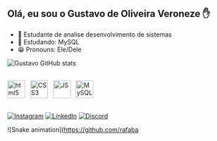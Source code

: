 ## Olá, eu sou o Gustavo de Oliveira Veroneze ✋
- 👾 Estudante de analise desenvolvimento de sistemas
- 🌱 Estudando: MySQL
- 😁 Pronouns: Ele/Dele

![Gustavo GitHub stats](https://github-readme-stats.vercel.app/api?username=GustavoVeroneze&show_icons=true&theme=tokyonight)

<div style="display: inline_block"><br>
    <img allign="center" alt="html5" heigth="30" width="40" src="https://cdn.jsdelivr.net/gh/devicons/devicon@latest/icons/html5/html5-original.svg" /> ‎‎‎     ‎‎
    <img allign="center" alt="CSS3" heigth="30" width="40" src="https://cdn.jsdelivr.net/gh/devicons/devicon@latest/icons/css3/css3-original.svg"/> ‎‎‎     ‎‎
    <img allign="center" alt="JS" heigth="30" width="40" src="https://cdn.jsdelivr.net/gh/devicons/devicon@latest/icons/javascript/javascript-original.svg" /> ‎‎‎     ‎‎
    <img allign="center" alt="MySQL" heigth="30" width="40" src="https://cdn.jsdelivr.net/gh/devicons/devicon@latest/icons/mysql/mysql-original.svg" /> ‎‎‎     ‎‎
</div>

##

[![Instagram](https://img.shields.io/badge/Instagram-%23E4405F.svg?logo=Instagram&logoColor=white)](https://www.instagram.com/gustavo_oliveroneze/)
[![LinkedIn](https://custom-icon-badges.demolab.com/badge/LinkedIn-0A66C2?logo=linkedin-white&logoColor=fff)](https://www.linkedin.com/in/gustavo-veroneze-a2a974328/)
[![Discord](https://img.shields.io/badge/Discord-%235865F2.svg?&logo=discord&logoColor=white)](#)

![Snake animation](https://github.com/rafaba
